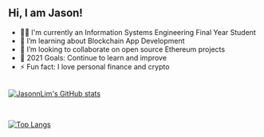 ## Hi, I am Jason!


- 👨‍🎓 I'm currently an Information Systems Engineering Final Year Student
- 🌱 I’m learning about Blockchain App Development
- 👯 I’m looking to collaborate on open source Ethereum projects
- 🥅 2021 Goals: Continue to learn and improve
- ⚡ Fun fact: I love personal finance and crypto
  <br />
  <br />
  
[![JasonnLim's GitHub stats](https://github-readme-stats.vercel.app/api?username=JasonnLim&show_icons=true&theme=radical)](https://github.com/JasonnLim/github-readme-stats)

<br />

[![Top Langs](https://github-readme-stats.vercel.app/api/top-langs/?username=JasonnLim&layout=compact&theme=radical)](https://github.com/JasonnLim/github-readme-stats)
